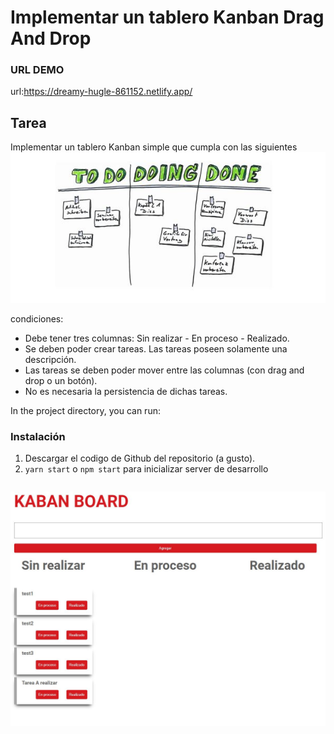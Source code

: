 # Implementar un tablero Kanban Drag And Drop

### URL DEMO

url:https://dreamy-hugle-861152.netlify.app/

## Tarea

Implementar un tablero Kanban simple que cumpla con las siguientes
![UI](/todo.jpg?raw=true)

condiciones:

-   Debe tener tres columnas: Sin realizar - En proceso - Realizado.
-   Se deben poder crear tareas. Las tareas poseen solamente una descripción.
-   Las tareas se deben poder mover entre las columnas (con drag and drop o un
    botón).
-   No es necesaria la persistencia de dichas tareas.

In the project directory, you can run:

### Instalación

1. Descargar el codigo de Github del repositorio (a gusto).
2. `yarn start` o `npm start` para inicializar server de desarrollo

```

```

![UI](/kanban.jpg?raw=true)
